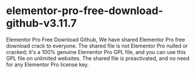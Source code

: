 # elementor-pro-free-download-github-v3.11.7
Elementor Pro Free Download Github, We have shared Elementor Pro free download crack to everyone. The shared file is not Elementor Pro nulled or cracked; it's a 100% genuine Elementor Pro GPL file, and you can use this GPL file on unlimited websites. The shared file is preactivated, and no need for any Elementor Pro license key. 

